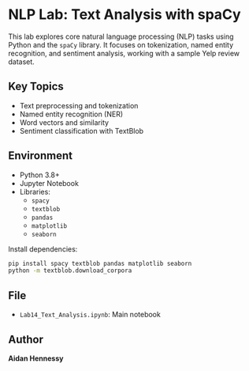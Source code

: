 # NLP Lab: Text Analysis with spaCy

This lab explores core natural language processing (NLP) tasks using Python and the `spaCy` library. It focuses on tokenization, named entity recognition, and sentiment analysis, working with a sample Yelp review dataset.

## Key Topics
- Text preprocessing and tokenization
- Named entity recognition (NER)
- Word vectors and similarity
- Sentiment classification with TextBlob

## Environment
- Python 3.8+
- Jupyter Notebook
- Libraries:
  - `spacy`
  - `textblob`
  - `pandas`
  - `matplotlib`
  - `seaborn`

Install dependencies:

```bash
pip install spacy textblob pandas matplotlib seaborn
python -m textblob.download_corpora
```

## File
- `Lab14_Text_Analysis.ipynb`: Main notebook

## Author
**Aidan Hennessy**
